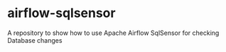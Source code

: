 # airflow-sqlsensor
A repository to show how to use Apache Airflow SqlSensor for checking Database changes
